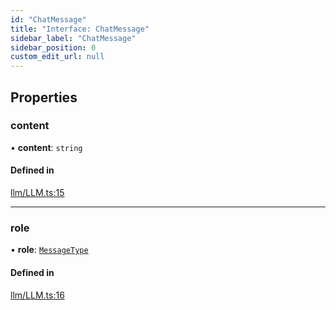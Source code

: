 ```yaml
---
id: "ChatMessage"
title: "Interface: ChatMessage"
sidebar_label: "ChatMessage"
sidebar_position: 0
custom_edit_url: null
---
```


## Properties

### content

• **content**: `string`

#### Defined in

[llm/LLM.ts:15](https://github.com/run-llama/LlamaIndexTS/blob/main/packages/core/src/llm/LLM.ts#L15)

___

### role

• **role**: [`MessageType`](../modules.md#messagetype)

#### Defined in

[llm/LLM.ts:16](https://github.com/run-llama/LlamaIndexTS/blob/main/packages/core/src/llm/LLM.ts#L16)
